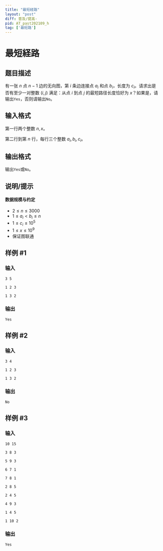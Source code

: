 ```yaml
---
title: "最短経路"
layout: "post"
diff: 普及/提高-
pid: AT_past202109_h
tag: ['最短路']
---
```


# 最短経路

## 题目描述

有一张 $n$ 点 $n-1$ 边的无向图，第 $i$ 条边连接点 $a_i$ 和点 $b_i$，长度为 $c_i$。请求出是否有至少一对整数 $(i,j)$ 满足：从点 $i$ 到点 $j$ 的最短路径长度恰好为 $x$？如果是，请输出`Yes`，否则请输出`No`。

## 输入格式

第一行两个整数 $n,x$。

第二行到第 $n$ 行，每行三个整数 $a_i,b_i,c_i$。

## 输出格式

输出`Yes`或`No`。

## 说明/提示

#### 数据规模与约定

- $2 \le n \le 3000$
- $1 \le a_i \lt b_i \le n$
- $1 \le c_i \le 10^5$
- $1 \le x \le 10^9$
- 保证图联通

## 样例 #1

### 输入

```
3 5
1 2 3
1 3 2
```

### 输出

```
Yes
```

## 样例 #2

### 输入

```
3 4
1 2 3
1 3 2
```

### 输出

```
No
```

## 样例 #3

### 输入

```
10 15
3 8 3
5 9 3
6 7 1
7 8 1
2 8 5
2 4 5
4 9 3
1 4 5
1 10 2
```

### 输出

```
Yes
```

